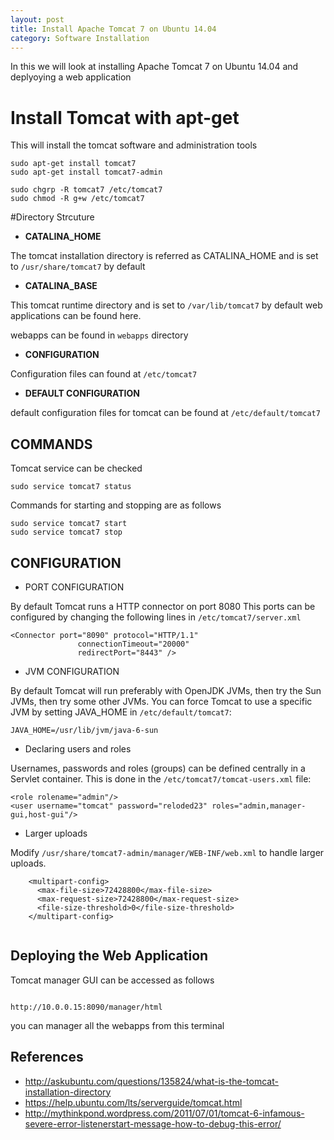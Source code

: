 ```yaml
---
layout: post
title: Install Apache Tomcat 7 on Ubuntu 14.04
category: Software Installation
---
```


In this we will look at installing
Apache Tomcat 7 on Ubuntu 14.04 and deplyoying a web application


# Install Tomcat with apt-get #

This will install the tomcat software and administration tools

```
sudo apt-get install tomcat7
sudo apt-get install tomcat7-admin

sudo chgrp -R tomcat7 /etc/tomcat7
sudo chmod -R g+w /etc/tomcat7 

```

#Directory Strcuture

- **CATALINA_HOME**

The tomcat installation directory is referred as
CATALINA_HOME and is set to `/usr/share/tomcat7`
by default


- **CATALINA_BASE**

This tomcat runtime directory and is set to `/var/lib/tomcat7` by default
web applications can be found here. 

webapps can be found in `webapps` directory

- **CONFIGURATION**

Configuration files can found at `/etc/tomcat7`


- **DEFAULT CONFIGURATION**

default configuration files for tomcat can be found at
`/etc/default/tomcat7`


## **COMMANDS** ##


Tomcat service can be checked 

```
sudo service tomcat7 status
```

Commands for starting and stopping are as follows


```
sudo service tomcat7 start
sudo service tomcat7 stop
```

## **CONFIGURATION** ##

- PORT CONFIGURATION

By default Tomcat runs a HTTP connector on port 8080
This ports can be configured by changing the following lines in `/etc/tomcat7/server.xml`

```
<Connector port="8090" protocol="HTTP/1.1" 
               connectionTimeout="20000" 
               redirectPort="8443" />
````               

- JVM CONFIGURATION


By default Tomcat will run preferably with OpenJDK JVMs, then try the Sun JVMs, then try some other JVMs. You can force Tomcat to use a specific JVM by setting JAVA_HOME in `/etc/default/tomcat7`:

```
JAVA_HOME=/usr/lib/jvm/java-6-sun
```


- Declaring users and roles

Usernames, passwords and roles (groups) can be defined centrally in a Servlet container. This is done in the `/etc/tomcat7/tomcat-users.xml` file:

```
<role rolename="admin"/>
<user username="tomcat" password="reloded23" roles="admin,manager-gui,host-gui"/>
```

- Larger uploads

Modify `/usr/share/tomcat7-admin/manager/WEB-INF/web.xml` to handle larger uploads.


```
    <multipart-config>
      <max-file-size>72428800</max-file-size>
      <max-request-size>72428800</max-request-size>
      <file-size-threshold>0</file-size-threshold>
    </multipart-config>
    
```

## **Deploying the Web Application** ##

Tomcat manager GUI can be accessed as follows

```

http://10.0.0.15:8090/manager/html

```

you can manager all the webapps from this terminal



## **References** ##

- http://askubuntu.com/questions/135824/what-is-the-tomcat-installation-directory
- https://help.ubuntu.com/lts/serverguide/tomcat.html
- http://mythinkpond.wordpress.com/2011/07/01/tomcat-6-infamous-severe-error-listenerstart-message-how-to-debug-this-error/